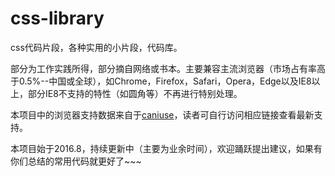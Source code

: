# css-library
css代码片段，各种实用的小片段，代码库。

部分为工作实践所得，部分摘自网络或书本。主要兼容主流浏览器（市场占有率高于0.5%--中国或全球），如Chrome，Firefox，Safari，Opera，Edge以及IE8以上，部分IE8不支持的特性（如圆角等）不再进行特别处理。

本项目中的浏览器支持数据来自于[caniuse](http://caniuse.com/)，读者可自行访问相应链接查看最新支持。

本项目始于2016.8，持续更新中（主要为业余时间），欢迎踊跃提出建议，如果有你们总结的常用代码就更好了~~~
